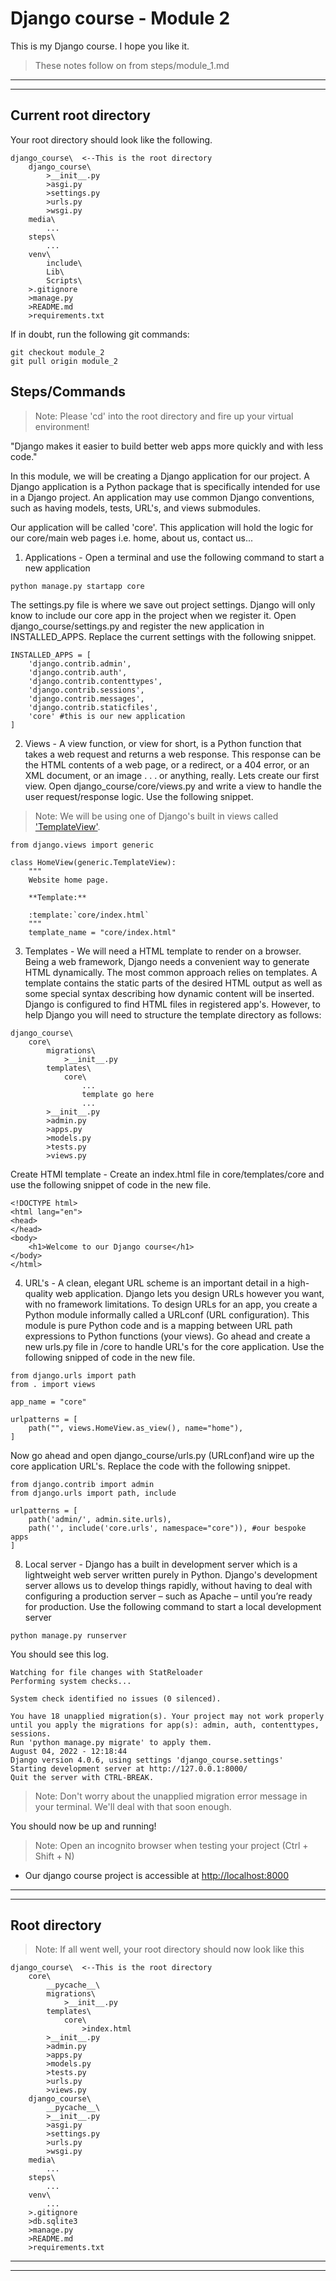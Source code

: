 # Django course - Module 2

This is my Django course. I hope you like it.

> These notes follow on from steps/module_1.md
***
***

## Current root directory

Your root directory should look like the following.

```
django_course\  <--This is the root directory
    django_course\
        >__init__.py
        >asgi.py
        >settings.py
        >urls.py
        >wsgi.py
    media\
        ...
    steps\
        ...
    venv\
        include\
        Lib\
        Scripts\
    >.gitignore
    >manage.py
    >README.md
    >requirements.txt
```

If in doubt, run the following git commands:

```
git checkout module_2
git pull origin module_2
```

## Steps/Commands

> Note: Please 'cd' into the root directory and fire up your virtual environment!

"Django makes it easier to build better web apps more quickly and with less code."

In this module, we will be creating a Django application for our project. A Django application is a Python package that
is specifically intended for use in a Django project. An application may use common Django conventions, such as having
models, tests, URL's, and views submodules.

Our application will be called 'core'. This application will hold the logic for our core/main web pages i.e. home, about
us, contact us...

1) Applications - Open a terminal and use the following command to start a new application

```
python manage.py startapp core
```

The settings.py file is where we save out project settings. Django will only know to include our core app in the project
when we register it. Open django_course/settings.py and register the new application in INSTALLED_APPS. Replace the
current settings with the following snippet.

```
INSTALLED_APPS = [
    'django.contrib.admin',
    'django.contrib.auth',
    'django.contrib.contenttypes',
    'django.contrib.sessions',
    'django.contrib.messages',
    'django.contrib.staticfiles',
    'core' #this is our new application
]
```

2) Views - A view function, or view for short, is a Python function that takes a web request and returns a web response.
   This response can be the HTML contents of a web page, or a redirect, or a 404 error, or an XML document, or an image
   . . . or anything, really. Lets create our first view. Open django_course/core/views.py and write a view to handle
   the user request/response logic. Use the following snippet.

> Note: We will be using one of Django's built in views
> called ['TemplateView'](https://docs.djangoproject.com/en/4.1/topics/class-based-views/).

```
from django.views import generic

class HomeView(generic.TemplateView):
	"""
    Website home page.

    **Template:**

    :template:`core/index.html`
    """
	template_name = "core/index.html"
```

3) Templates - We will need a HTML template to render on a browser. Being a web framework, Django needs a convenient way
   to generate HTML dynamically. The most common approach relies on templates. A template contains the static parts of
   the desired HTML output as well as some special syntax describing how dynamic content will be inserted. Django is
   configured to find HTML files in registered app's. However, to help Django you will need to structure the template
   directory as follows:

```
django_course\ 
    core\
        migrations\
            >__init__.py
        templates\
            core\
                ...
                template go here
                ...
        >__init__.py
        >admin.py
        >apps.py
        >models.py
        >tests.py
        >views.py
```

Create HTMl template - Create an index.html file in core/templates/core and use the following snippet of code in the new
file.

```
<!DOCTYPE html>
<html lang="en">
<head>
</head>
<body>
    <h1>Welcome to our Django course</h1>
</body>
</html>
```

4) URL's - A clean, elegant URL scheme is an important detail in a high-quality web application. Django lets you design
   URLs however you want, with no framework limitations. To design URLs for an app, you create a Python module
   informally called a URLconf (URL configuration). This module is pure Python code and is a mapping between URL path
   expressions to Python functions (your views). Go ahead and create a new urls.py file in /core to handle URL's for the
   core application. Use the following snipped of code in the new file.

```
from django.urls import path
from . import views

app_name = "core"

urlpatterns = [
	path("", views.HomeView.as_view(), name="home"),
]
```

Now go ahead and open django_course/urls.py (URLconf)and wire up the core application URL's. Replace the code with the
following snippet.

```
from django.contrib import admin
from django.urls import path, include

urlpatterns = [
    path('admin/', admin.site.urls),
    path('', include('core.urls', namespace="core")), #our bespoke apps
]
```

8) Local server - Django has a built in development server which is a lightweight web server written purely in Python.
   Django's development server allows us to develop things rapidly, without having to deal with configuring a production
   server – such as Apache – until you’re ready for production. Use the following command to start a local development
   server

```
python manage.py runserver
```

You should see this log.

```
Watching for file changes with StatReloader
Performing system checks...

System check identified no issues (0 silenced).

You have 18 unapplied migration(s). Your project may not work properly until you apply the migrations for app(s): admin, auth, contenttypes, sessions.
Run 'python manage.py migrate' to apply them.
August 04, 2022 - 12:18:44
Django version 4.0.6, using settings 'django_course.settings'
Starting development server at http://127.0.0.1:8000/
Quit the server with CTRL-BREAK.
```

> Note: Don't worry about the unapplied migration error message in your terminal. We'll deal with that soon enough.

You should now be up and running!
> Note: Open an incognito browser when testing your project (Ctrl + Shift + N)

* Our django course project is accessible at [http://localhost:8000](http://localhost:8000)

***
***

## Root directory

> Note: If all went well, your root directory should now look like this

```
django_course\  <--This is the root directory
    core\
        __pycache__\
        migrations\
            >__init__.py
        templates\
            core\
                >index.html
        >__init__.py
        >admin.py
        >apps.py
        >models.py
        >tests.py
        >urls.py
        >views.py
    django_course\
        __pycache__\
        >__init__.py
        >asgi.py
        >settings.py
        >urls.py
        >wsgi.py
    media\
        ...
    steps\
        ...
    venv\
        ...
    >.gitignore
    >db.sqlite3
    >manage.py
    >README.md
    >requirements.txt
```

***
***
